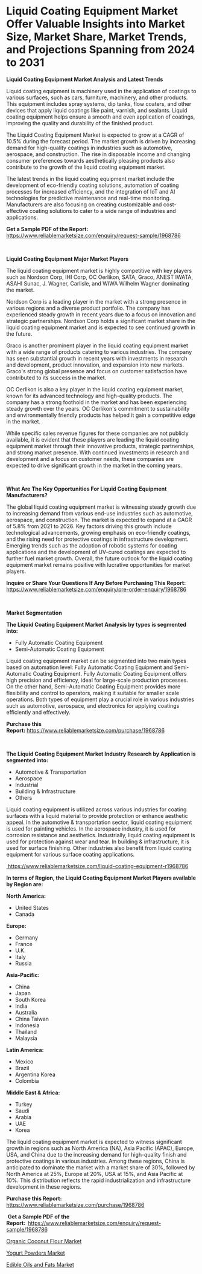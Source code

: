 <p><h1>Liquid Coating Equipment Market Offer Valuable Insights into Market Size, Market Share, Market Trends, and Projections Spanning from 2024 to 2031</h1></p><p><strong>Liquid Coating Equipment Market Analysis and Latest Trends</strong></p>
<p><p>Liquid coating equipment is machinery used in the application of coatings to various surfaces, such as cars, furniture, machinery, and other products. This equipment includes spray systems, dip tanks, flow coaters, and other devices that apply liquid coatings like paint, varnish, and sealants. Liquid coating equipment helps ensure a smooth and even application of coatings, improving the quality and durability of the finished product.</p><p>The Liquid Coating Equipment Market is expected to grow at a CAGR of 10.5% during the forecast period. The market growth is driven by increasing demand for high-quality coatings in industries such as automotive, aerospace, and construction. The rise in disposable income and changing consumer preferences towards aesthetically pleasing products also contribute to the growth of the liquid coating equipment market.</p><p>The latest trends in the liquid coating equipment market include the development of eco-friendly coating solutions, automation of coating processes for increased efficiency, and the integration of IoT and AI technologies for predictive maintenance and real-time monitoring. Manufacturers are also focusing on creating customizable and cost-effective coating solutions to cater to a wide range of industries and applications.</p></p>
<p><strong>Get a Sample PDF of the Report:&nbsp;</strong> <a href="https://www.reliablemarketsize.com/enquiry/request-sample/1968786">https://www.reliablemarketsize.com/enquiry/request-sample/1968786</a></p>
<p>&nbsp;</p>
<p><strong>Liquid Coating Equipment Major Market Players</strong></p>
<p><p>The liquid coating equipment market is highly competitive with key players such as Nordson Corp, IHI Corp, OC Oerlikon, SATA, Graco, ANEST IWATA, ASAHI Sunac, J. Wagner, Carlisle, and WIWA Wilhelm Wagner dominating the market.</p><p>Nordson Corp is a leading player in the market with a strong presence in various regions and a diverse product portfolio. The company has experienced steady growth in recent years due to a focus on innovation and strategic partnerships. Nordson Corp holds a significant market share in the liquid coating equipment market and is expected to see continued growth in the future.</p><p>Graco is another prominent player in the liquid coating equipment market with a wide range of products catering to various industries. The company has seen substantial growth in recent years with investments in research and development, product innovation, and expansion into new markets. Graco's strong global presence and focus on customer satisfaction have contributed to its success in the market.</p><p>OC Oerlikon is also a key player in the liquid coating equipment market, known for its advanced technology and high-quality products. The company has a strong foothold in the market and has been experiencing steady growth over the years. OC Oerlikon's commitment to sustainability and environmentally friendly products has helped it gain a competitive edge in the market.</p><p>While specific sales revenue figures for these companies are not publicly available, it is evident that these players are leading the liquid coating equipment market through their innovative products, strategic partnerships, and strong market presence. With continued investments in research and development and a focus on customer needs, these companies are expected to drive significant growth in the market in the coming years.</p></p>
<p>&nbsp;</p>
<p><strong>What Are The Key Opportunities For Liquid Coating Equipment Manufacturers?</strong></p>
<p><p>The global liquid coating equipment market is witnessing steady growth due to increasing demand from various end-use industries such as automotive, aerospace, and construction. The market is expected to expand at a CAGR of 5.8% from 2021 to 2026. Key factors driving this growth include technological advancements, growing emphasis on eco-friendly coatings, and the rising need for protective coatings in infrastructure development. Emerging trends such as the adoption of robotic systems for coating applications and the development of UV-cured coatings are expected to further fuel market growth. Overall, the future outlook for the liquid coating equipment market remains positive with lucrative opportunities for market players.</p></p>
<p><strong>Inquire or Share Your Questions If Any Before Purchasing This Report:</strong> <a href="https://www.reliablemarketsize.com/enquiry/pre-order-enquiry/1968786">https://www.reliablemarketsize.com/enquiry/pre-order-enquiry/1968786</a></p>
<p>&nbsp;</p>
<p><strong>Market Segmentation</strong></p>
<p><strong>The Liquid Coating Equipment Market Analysis by types is segmented into:</strong></p>
<p><ul><li>Fully Automatic Coating Equipment</li><li>Semi-Automatic Coating Equipment</li></ul></p>
<p><p>Liquid coating equipment market can be segmented into two main types based on automation level: Fully Automatic Coating Equipment and Semi-Automatic Coating Equipment. Fully Automatic Coating Equipment offers high precision and efficiency, ideal for large-scale production processes. On the other hand, Semi-Automatic Coating Equipment provides more flexibility and control to operators, making it suitable for smaller scale operations. Both types of equipment play a crucial role in various industries such as automotive, aerospace, and electronics for applying coatings efficiently and effectively.</p></p>
<p><strong>Purchase this Report:&nbsp;</strong><a href="https://www.reliablemarketsize.com/purchase/1968786">https://www.reliablemarketsize.com/purchase/1968786</a></p>
<p>&nbsp;</p>
<p><strong>The Liquid Coating Equipment Market Industry Research by Application is segmented into:</strong></p>
<p><ul><li>Automotive & Transportation</li><li>Aerospace</li><li>Industrial</li><li>Building & Infrastructure</li><li>Others</li></ul></p>
<p><p>Liquid coating equipment is utilized across various industries for coating surfaces with a liquid material to provide protection or enhance aesthetic appeal. In the automotive & transportation sector, liquid coating equipment is used for painting vehicles. In the aerospace industry, it is used for corrosion resistance and aesthetics. Industrially, liquid coating equipment is used for protection against wear and tear. In building & infrastructure, it is used for surface finishing. Other industries also benefit from liquid coating equipment for various surface coating applications.</p></p>
<p><a href="https://www.reliablemarketsize.com/liquid-coating-equipment-r1968786">&nbsp;https://www.reliablemarketsize.com/liquid-coating-equipment-r1968786</a></p>
<p><strong>In terms of Region, the Liquid Coating Equipment Market Players available by Region are:</strong></p>
<p>
    <p> <strong> North America: </strong>
        <ul>
            <li>United States</li>
            <li>Canada</li>
        </ul>
        </p> 
    <p> <strong> Europe: </strong>
        <ul>
            <li>Germany</li>
            <li>France</li>
            <li>U.K.</li>
            <li>Italy</li>
            <li>Russia</li>
        </ul>
        </p> 
    <p> <strong> Asia-Pacific: </strong>
        <ul>
            <li>China</li>
            <li>Japan</li>
            <li>South Korea</li>
            <li>India</li>
            <li>Australia</li>
            <li>China Taiwan</li>
            <li>Indonesia</li>
            <li>Thailand</li>
            <li>Malaysia</li>
        </ul>
        </p> 
    <p> <strong> Latin America: </strong>
        <ul>
            <li>Mexico</li>
            <li>Brazil</li>
            <li>Argentina Korea</li>
            <li>Colombia</li>
        </ul>
        </p> 
    <p> <strong> Middle East & Africa: </strong>
        <ul>
            <li>Turkey</li>
            <li>Saudi</li>
            <li>Arabia</li>
            <li>UAE</li>
            <li>Korea</li>
        </ul>
    </p>
    </p>
<p><p>The liquid coating equipment market is expected to witness significant growth in regions such as North America (NA), Asia Pacific (APAC), Europe, USA, and China due to the increasing demand for high-quality finish and protective coatings in various industries. Among these regions, China is anticipated to dominate the market with a market share of 30%, followed by North America at 25%, Europe at 20%, USA at 15%, and Asia Pacific at 10%. This distribution reflects the rapid industrialization and infrastructure development in these regions.</p></p>
<p><strong>Purchase this Report: </strong><a href="https://www.reliablemarketsize.com/purchase/1968786">https://www.reliablemarketsize.com/purchase/1968786</a></p>
<p>&nbsp;<strong>Get a Sample PDF of the Report:&nbsp;&nbsp;</strong><a href="https://www.reliablemarketsize.com/enquiry/request-sample/1968786">https://www.reliablemarketsize.com/enquiry/request-sample/1968786</a></p>
<p><strong></strong></p>
<p><p><a href="https://medium.com/@maryroseguilty/organic-coconut-flour-market-outlook-and-forecast-from-2024-to-2031-d15ce7ebed47">Organic Coconut Flour Market</a></p><p><a href="https://medium.com/@loganunn65756/yogurt-powders-market-trends-and-analysis-opportunities-and-challenges-for-future-growth-2024-917b99431a03">Yogurt Powders Market</a></p><p><a href="https://medium.com/@harleywyman28/edible-oils-and-fats-market-share-market-analysis-growth-trends-forecasts-for-period-from-c8397611724e">Edible Oils and Fats Market</a></p></p>
